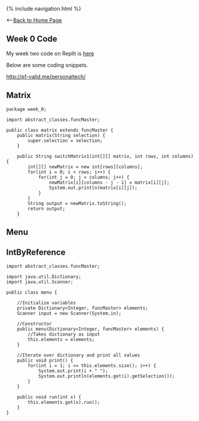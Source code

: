 {% include navigation.html %}

<--[Back to Home Page](/personaltech/)

## Week 0 Code

My week two code on Replit is [here](https://replit.com/@risaiwazaki/risachallenge#week_1/stack.java)

Below are some coding snippets.


http://p1-valid.me/personaltech/

## Matrix

```
package week_0;

import abstract_classes.funcMaster;

public class matrix extends funcMaster {
    public matrix(String selection) {
        super.selection = selection;
    }

    public String switchMatrix1(int[][] matrix, int rows, int columns) {
        int[][] newMatrix = new int[rows][columns];
        for(int i = 0; i < rows; i++) {
            for(int j = 0; j < columns; j++) {
                newMatrix[i][columns - j - 1] = matrix[i][j];
                System.out.println(matrix[i][j]);
            }
        }
        String output = newMatrix.toString();
        return output;
    }

```

## Menu
## IntByReference

```
import abstract_classes.funcMaster;

import java.util.Dictionary;
import java.util.Scanner;

public class menu {

    //Initialize variables
    private Dictionary<Integer, funcMaster> elements;
    Scanner input = new Scanner(System.in);

    //Constructor
    public menu(Dictionary<Integer, funcMaster> elements) {
        //Takes dictionary as input
        this.elements = elements;
    }

    //Iterate over dictionary and print all values
    public void print() {
        for(int i = 1; i <= this.elements.size(); i++) {
            System.out.print(i + " ");
            System.out.println(elements.get(i).getSelection());
        }
    }

    public void run(int x) {
        this.elements.get(x).run();
    }
}
```

